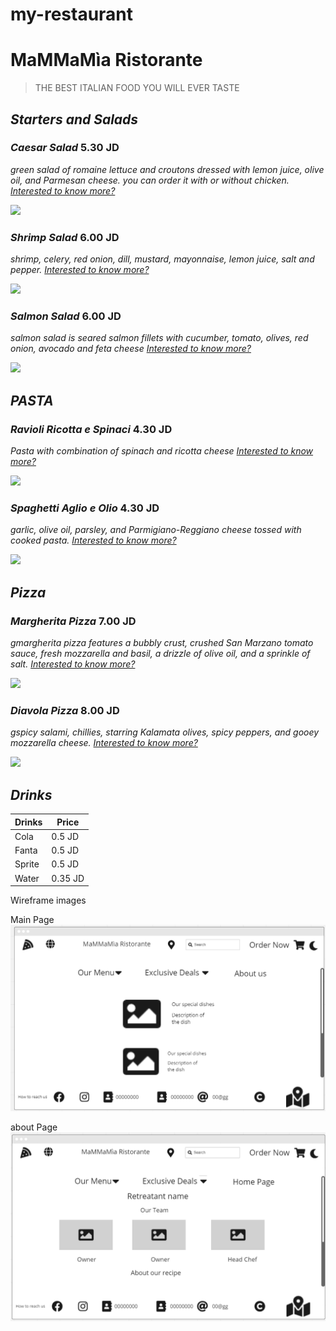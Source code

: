 # my-restaurant

   # MaMMaMìa Ristorante
   >THE BEST ITALIAN FOOD YOU WILL EVER TASTE

## ***Starters and Salads***

### *Caesar Salad*    5.30 JD
*green salad of romaine lettuce and croutons dressed with lemon juice, olive oil, and Parmesan cheese.
you can order it with or without chicken.*
[*Interested to know more?*](https://natashaskitchen.com/caesar-salad-recipe/)

![](https://www.spendwithpennies.com/wp-content/uploads/2020/07/Caesar-Salad-SpendWithPennies-7-500x500.jpg)




### *Shrimp Salad*    6.00 JD
*shrimp, celery, red onion, dill, mustard, mayonnaise, lemon juice, salt and pepper.*
[*Interested to know more?*](https://downshiftology.com/recipes/shrimp-salad/)

![](https://hips.hearstapps.com/hmg-prod/images/shrimpsaladhorizontal-jpg-1523571377.jpg)


### *Salmon Salad*    6.00 JD
*salmon salad is seared salmon fillets with cucumber, tomato, olives, red onion, avocado and feta cheese*
[*Interested to know more?*](https://cafedelites.com/salmon-salad/)

![](https://www.eatingbirdfood.com/wp-content/uploads/2022/03/super-food-salmon-salad-hero-500x375.jpg)

## ***PASTA***

### *Ravioli Ricotta e Spinaci*    4.30 JD
*Pasta with combination of spinach and ricotta cheese*
[*Interested to know more?*](https://www.giallozafferano.com/recipes/Ricotta-and-spinach-ravioli.html)

![](https://i2.wp.com/www.elisawondermom.it/wp-content/uploads/2015/08/ravioliricottaspinaci.jpg?fit=1600%2C1600&ssl=1)

### *Spaghetti Aglio e Olio*    4.30 JD
*garlic, olive oil, parsley, and Parmigiano-Reggiano cheese tossed with cooked pasta.*
[*Interested to know more?*](https://www.gimmesomeoven.com/spaghetti-aglio-e-olio/)

![](https://www.fattoincasadabenedetta.it/wp-content/uploads/2022/02/SPAGHETTI-AGLIO-OLIO-E-PEPERONCINO-sito-6.jpg)

## ***Pizza***

### *Margherita Pizza*    7.00 JD
*gmargherita pizza features a bubbly crust, crushed San Marzano tomato sauce, fresh mozzarella and basil, a drizzle of olive oil, and a sprinkle of salt.*
[*Interested to know more?*](https://cookieandkate.com/margherita-pizza-recipe/)


![](https://images.getrecipekit.com/20220211142347-margherita-9920.jpg?aspect_ratio=16:9&quality=90&)



### *Diavola Pizza*    8.00 JD
*gspicy salami, chillies, starring Kalamata olives, spicy peppers, and gooey mozzarella cheese.*
[*Interested to know more?*](https://www.acouplecooks.com/spicy-vegetarian-diavola-pizza/)

![](https://www.pizzarecipe.org/wp-content/uploads/2019/01/Pizza-Diavola.jpg)

## ***Drinks***
| Drinks | Price |
| ----------- | ----------- |
| Cola | 0.5 JD |
| Fanta | 0.5 JD |
| Sprite | 0.5 JD |
| Water | 0.35 JD |


Wireframe images

Main Page
![](./refs/mainpage.png)

about Page
![](./refs/aboutus.png)
